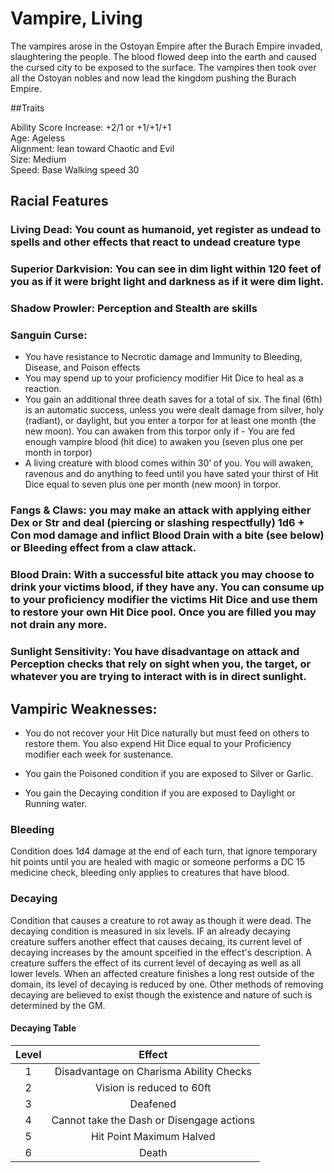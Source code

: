 # Vampire, Living

The vampires arose in the Ostoyan Empire after the Burach Empire invaded, slaughtering the people. The blood flowed deep into the earth and caused the cursed city to be exposed to the surface. The vampires then took over all the Ostoyan nobles and now lead the kingdom pushing the Burach Empire.

##Traits

Ability Score Increase: +2/1 or +1/+1/+1<br>
Age: Ageless<br>
Alignment: lean toward Chaotic and Evil<br>
Size: Medium<br>
Speed: Base Walking speed 30<br>

## Racial Features

### Living Dead: You count as humanoid, yet register as undead to spells and other effects that react to undead creature type

### Superior Darkvision: You can see in dim light within 120 feet of you as if it were bright light and darkness as if it were dim light.

### Shadow Prowler: Perception and Stealth are skills

### Sanguin Curse:

- You have resistance to Necrotic damage and Immunity to Bleeding, Disease, and Poison effects
- You may spend up to your proficiency modifier Hit Dice to heal as a reaction.
- You gain an additional three death saves for a total of six. The final (6th) is an automatic success, unless you were dealt damage from silver, holy (radiant), or daylight, but you enter a torpor for at least one month (the new moon). You can awaken from this torpor only if - You are fed enough vampire blood (hit dice) to awaken you (seven plus one per month in torpor)
- A living creature with blood comes within 30’ of you. You will awaken, ravenous and do anything to feed until you have sated your thirst of Hit Dice equal to seven plus one per month (new moon) in torpor.

### Fangs & Claws: you may make an attack with applying either Dex or Str and deal (piercing or slashing respectfully) 1d6 + Con mod damage and inflict Blood Drain with a bite (see below) or Bleeding effect from a claw attack.

### Blood Drain: With a successful bite attack you may choose to drink your victims blood, if they have any. You can consume up to your proficiency modifier the victims Hit Dice and use them to restore your own Hit Dice pool. Once you are filled you may not drain any more.

### Sunlight Sensitivity: You have disadvantage on attack and Perception checks that rely on sight when you, the target, or whatever you are trying to interact with is in direct sunlight.

## Vampiric Weaknesses:

- You do not recover your Hit Dice naturally but must feed on others to restore them. You also expend Hit Dice equal to your Proficiency modifier each week for sustenance.
- You gain the Poisoned condition if you are exposed to Silver or Garlic.

- You gain the Decaying condition if you are exposed to Daylight or Running water.

### Bleeding

Condition does 1d4 damage at the end of each turn, that ignore temporary hit points until you are healed with magic or someone performs a DC 15 medicine check, bleeding only applies to creatures that have blood.

### Decaying

Condition that causes a creature to rot away as though it were dead. The decaying condition is measured in six levels. IF an already decaying creature suffers another effect that causes decaing, its current level of decaying increases by the amount spceified in the effect's description. A creature suffers the effect of its current level of decaying as well as all lower levels. When an affected creature finishes a long rest outside of the domain, its level of decaying is reduced by one. Other methods of removing decaying are believed to exist though the existence and nature of such is determined by the GM.

#### Decaying Table

| Level | Effect |
| :-: | :-: |
| 1 | Disadvantage on Charisma Ability Checks |
| 2 | Vision is reduced to 60ft |
| 3 | Deafened |
| 4 | Cannot take the Dash or Disengage actions |
| 5 | Hit Point Maximum Halved |
| 6 | Death |
